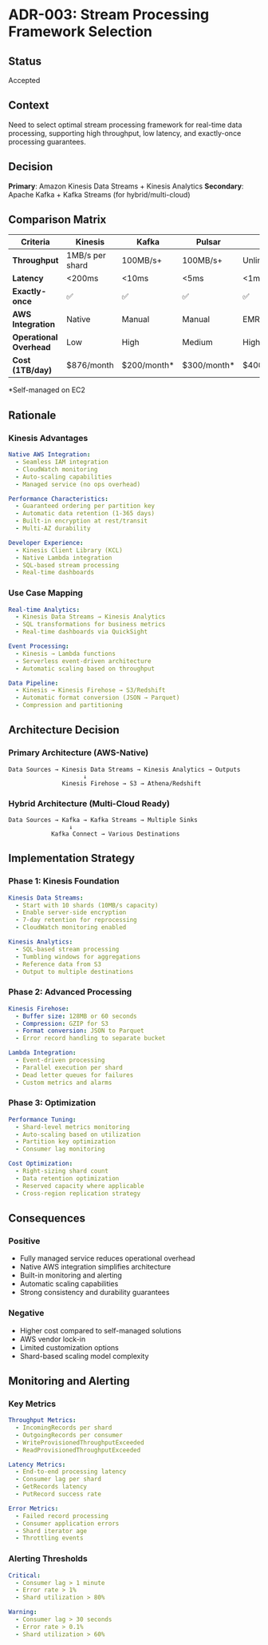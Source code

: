 # ADR-003: Stream Processing Framework Selection

## Status
Accepted

## Context
Need to select optimal stream processing framework for real-time data processing, supporting high throughput, low latency, and exactly-once processing guarantees.

## Decision
**Primary**: Amazon Kinesis Data Streams + Kinesis Analytics
**Secondary**: Apache Kafka + Kafka Streams (for hybrid/multi-cloud)

## Comparison Matrix

| Criteria | Kinesis | Kafka | Pulsar | Flink |
|----------|---------|-------|--------|-------|
| **Throughput** | 1MB/s per shard | 100MB/s+ | 100MB/s+ | Unlimited |
| **Latency** | <200ms | <10ms | <5ms | <1ms |
| **Exactly-once** | ✅ | ✅ | ✅ | ✅ |
| **AWS Integration** | Native | Manual | Manual | EMR only |
| **Operational Overhead** | Low | High | Medium | High |
| **Cost (1TB/day)** | $876/month | $200/month* | $300/month* | $400/month* |

*Self-managed on EC2

## Rationale

### Kinesis Advantages
```yaml
Native AWS Integration:
  - Seamless IAM integration
  - CloudWatch monitoring
  - Auto-scaling capabilities
  - Managed service (no ops overhead)

Performance Characteristics:
  - Guaranteed ordering per partition key
  - Automatic data retention (1-365 days)
  - Built-in encryption at rest/transit
  - Multi-AZ durability

Developer Experience:
  - Kinesis Client Library (KCL)
  - Native Lambda integration
  - SQL-based stream processing
  - Real-time dashboards
```

### Use Case Mapping
```yaml
Real-time Analytics:
  - Kinesis Data Streams → Kinesis Analytics
  - SQL transformations for business metrics
  - Real-time dashboards via QuickSight

Event Processing:
  - Kinesis → Lambda functions
  - Serverless event-driven architecture
  - Automatic scaling based on throughput

Data Pipeline:
  - Kinesis → Kinesis Firehose → S3/Redshift
  - Automatic format conversion (JSON → Parquet)
  - Compression and partitioning
```

## Architecture Decision

### Primary Architecture (AWS-Native)
```
Data Sources → Kinesis Data Streams → Kinesis Analytics → Outputs
                     ↓
               Kinesis Firehose → S3 → Athena/Redshift
```

### Hybrid Architecture (Multi-Cloud Ready)
```
Data Sources → Kafka → Kafka Streams → Multiple Sinks
                 ↓
            Kafka Connect → Various Destinations
```

## Implementation Strategy

### Phase 1: Kinesis Foundation
```yaml
Kinesis Data Streams:
  - Start with 10 shards (10MB/s capacity)
  - Enable server-side encryption
  - 7-day retention for reprocessing
  - CloudWatch monitoring enabled

Kinesis Analytics:
  - SQL-based stream processing
  - Tumbling windows for aggregations
  - Reference data from S3
  - Output to multiple destinations
```

### Phase 2: Advanced Processing
```yaml
Kinesis Firehose:
  - Buffer size: 128MB or 60 seconds
  - Compression: GZIP for S3
  - Format conversion: JSON to Parquet
  - Error record handling to separate bucket

Lambda Integration:
  - Event-driven processing
  - Parallel execution per shard
  - Dead letter queues for failures
  - Custom metrics and alarms
```

### Phase 3: Optimization
```yaml
Performance Tuning:
  - Shard-level metrics monitoring
  - Auto-scaling based on utilization
  - Partition key optimization
  - Consumer lag monitoring

Cost Optimization:
  - Right-sizing shard count
  - Data retention optimization
  - Reserved capacity where applicable
  - Cross-region replication strategy
```

## Consequences

### Positive
- Fully managed service reduces operational overhead
- Native AWS integration simplifies architecture
- Built-in monitoring and alerting
- Automatic scaling capabilities
- Strong consistency and durability guarantees

### Negative
- Higher cost compared to self-managed solutions
- AWS vendor lock-in
- Limited customization options
- Shard-based scaling model complexity

## Monitoring and Alerting

### Key Metrics
```yaml
Throughput Metrics:
  - IncomingRecords per shard
  - OutgoingRecords per consumer
  - WriteProvisionedThroughputExceeded
  - ReadProvisionedThroughputExceeded

Latency Metrics:
  - End-to-end processing latency
  - Consumer lag per shard
  - GetRecords latency
  - PutRecord success rate

Error Metrics:
  - Failed record processing
  - Consumer application errors
  - Shard iterator age
  - Throttling events
```

### Alerting Thresholds
```yaml
Critical:
  - Consumer lag > 1 minute
  - Error rate > 1%
  - Shard utilization > 80%

Warning:
  - Consumer lag > 30 seconds
  - Error rate > 0.1%
  - Shard utilization > 60%
```
